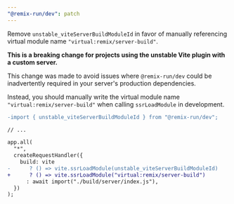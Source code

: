 ```yaml
---
"@remix-run/dev": patch
---
```


Remove `unstable_viteServerBuildModuleId` in favor of manually referencing virtual module name `"virtual:remix/server-build"`.

**This is a breaking change for projects using the unstable Vite plugin with a custom server.**

This change was made to avoid issues where `@remix-run/dev` could be inadvertently required in your server's production dependencies.

Instead, you should manually write the virtual module name `"virtual:remix/server-build"` when calling `ssrLoadModule` in development.

```diff
-import { unstable_viteServerBuildModuleId } from "@remix-run/dev";

// ...

app.all(
  "*",
  createRequestHandler({
    build: vite
-      ? () => vite.ssrLoadModule(unstable_viteServerBuildModuleId)
+      ? () => vite.ssrLoadModule("virtual:remix/server-build")
      : await import("./build/server/index.js"),
  })
);
```
